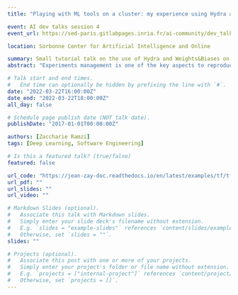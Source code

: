 ```yaml
---
title: "Playing with ML tools on a cluster: my experience using Hydra and Weights&Biases on Jean Zay"

event: AI dev talks session 4
event_url: https://sed-paris.gitlabpages.inria.fr/ai-community/dev_talks/2022-03-22/

location: Sorbonne Center for Artificial Intelligence and Online

summary: Small tutorial talk on the use of Hydra and Weights&Biases on Jean Zay.
abstract: "Experiments management is one of the key aspects to reproducible research. It is often challenging to find the perfect tool that allows to do seemingly contradicting things: organize our experiments better, while still being agile and not cumbersome to use. My experience is limited to using only Weights&Biases for this task, so I cannot compare but only share what I have liked and disliked so far. A particularly likeable aspect is that I found it integrated really well with the configuration manager Hydra. In this talk, I will showcase a relatively simple example. This will illustrate why I have chosen to use this tooling combination on Jean Zay for my upcoming research endeavors."

# Talk start and end times.
#   End time can optionally be hidden by prefixing the line with `#`.
date: "2022-03-22T16:00:00Z"
date_end: "2022-03-22T18:00:00Z"
all_day: false

# Schedule page publish date (NOT talk date).
publishDate: "2017-01-01T00:00:00Z"

authors: [Zaccharie Ramzi]
tags: [Deep Learning, Software Engineering]

# Is this a featured talk? (true/false)
featured: false

url_code: "https://jean-zay-doc.readthedocs.io/en/latest/examples/tf/tf_wandb_hydra/"
url_pdf: ""
url_slides: ""
url_video: ""

# Markdown Slides (optional).
#   Associate this talk with Markdown slides.
#   Simply enter your slide deck's filename without extension.
#   E.g. `slides = "example-slides"` references `content/slides/example-slides.md`.
#   Otherwise, set `slides = ""`.
slides: ""

# Projects (optional).
#   Associate this post with one or more of your projects.
#   Simply enter your project's folder or file name without extension.
#   E.g. `projects = ["internal-project"]` references `content/project/deep-learning/index.md`.
#   Otherwise, set `projects = []`.
---
```

